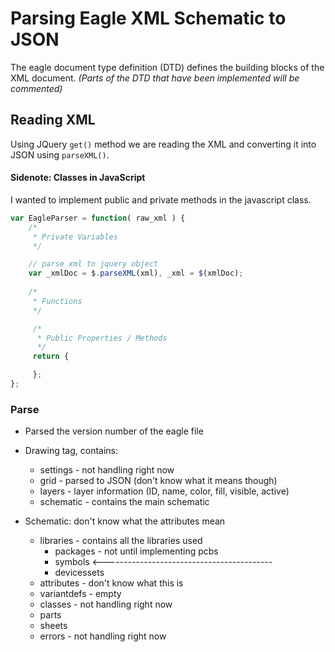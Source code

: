 # Parsing Eagle XML Schematic to JSON
The eagle document type definition (DTD) defines the building blocks of the XML document. *(Parts of the DTD that have been implemented will be commented)*

## Reading XML
Using JQuery `get()` method we are reading the XML and converting it into JSON using `parseXML()`. 

#### Sidenote: Classes in JavaScript
I wanted to implement public and private methods in the javascript class.

``` Javascript
var EagleParser = function( raw_xml ) {
	/*
	 * Private Variables
	 */

	// parse xml to jquery object
	var _xmlDoc = $.parseXML(xml), _xml = $(xmlDoc);
	
	/*
	 * Functions
	 */

	 /*
	  * Public Properties / Methods
	  */
	 return {

	 };
};

```

### Parse
* Parsed the version number of the eagle file
* Drawing tag, contains:
	* settings - not handling right now
	* grid - parsed to JSON (don't know what it means though)
	* layers - layer information (ID, name, color, fill, visible, active)
	* schematic - contains the main schematic


* Schematic: don't know what the attributes mean
	* libraries - contains all the libraries used
		* packages - not until implementing pcbs
		* symbols <------------------------------------------
		* devicessets
	* attributes - don't know what this is
	* variantdefs - empty
	* classes - not handling right now
	* parts
	* sheets
	* errors - not handling right now